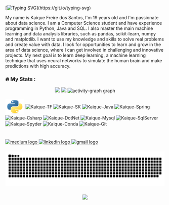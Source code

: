 [![Typing SVG](https://readme-typing-svg.herokuapp.com/?color=3da380&size=30&center=true&vCenter=true&width=1000&lines=Hello!+I+am+Kaíque+Freire;Welcome+to+my+GitHub!)](https://git.io/typing-svg)

My name is Kaíque Freire dos Santos, I'm 19 years old and I'm passionate about data science. I am a Computer Science student and have experience programming in Python, Java and SQL. I also master the main machine learning and data analysis libraries, such as pandas, scikit-learn, numpy and matplotlib. I want to use my knowledge and skills to solve real problems and create value with data. I look for opportunities to learn and grow in the area of data science, where I can get involved in challenging and innovative projects. My next goal is to learn deep learning, a machine learning technique that uses neural networks to simulate the human brain and make predictions with high accuracy.
<br>
<h3 align="left">🔥   My Stats :</h3>
  <div align="center">  
     <img height="180em" src="https://github-readme-stats.vercel.app/api?username=kaiquefreire05&theme=gotham&show_icons=true&hide_border=false&count_private=true" />
     <img height="180em" src="https://github-readme-stats.vercel.app/api/top-langs/?username=kaiquefreire05&theme=gotham&show_icons=true&hide_border=false&layout=compact"/>
     <img src="https://github-readme-activity-graph.vercel.app/graph?username=kaiquefreire05&radius=16&theme=gotham&area=true&order=5&hide_title=false" height="300" alt="activity-graph graph"  />
  </div>

<div style="display: inline_block"><br>
  
  <img align="center" alt="Kaique-Python" height="50" width="60" src="https://raw.githubusercontent.com/devicons/devicon/master/icons/python/python-original.svg">
  <img align="center" alt="Kaique-TF" height="50" width="60" src="https://cdn.jsdelivr.net/gh/devicons/devicon@latest/icons/tensorflow/tensorflow-original.svg">
  <img align="center" alt="Kaique-SK" height="50" width="60" src="https://cdn.jsdelivr.net/gh/devicons/devicon@latest/icons/scikitlearn/scikitlearn-original.svg">
  <img align="center" alt="Kaique-Java" height="50" width="60" src="https://cdn.jsdelivr.net/gh/devicons/devicon@latest/icons/java/java-original.svg">
  <img align="center" alt="Kaique-Spring" height="50" width="60" src="https://cdn.jsdelivr.net/gh/devicons/devicon@latest/icons/spring/spring-original.svg">
  <img align="center" alt="Kaique-Csharp" height="50" width="60" src="https://cdn.jsdelivr.net/gh/devicons/devicon@latest/icons/csharp/csharp-original.svg">
  <img align="center" alt="Kaique-DotNet" height="50" width="60" src="https://cdn.jsdelivr.net/gh/devicons/devicon@latest/icons/dot-net/dot-net-plain-wordmark.svg">
  <img align="center" alt="Kaique-Mysql" height="50" width="60" src="https://cdn.jsdelivr.net/gh/devicons/devicon@latest/icons/mysql/mysql-original.svg">
  <img align="center" alt="Kaique-SqlServer" height="50" width="60" src="https://cdn.jsdelivr.net/gh/devicons/devicon@latest/icons/microsoftsqlserver/microsoftsqlserver-original.svg">
  <img align="center" alt="Kaique-Spyder" height="50" width="60" src="https://cdn.jsdelivr.net/gh/devicons/devicon@latest/icons/spyder/spyder-original.svg">
  <img align="center" alt="Kaique-Conda" height="50" width="60" src="https://cdn.jsdelivr.net/gh/devicons/devicon@latest/icons/anaconda/anaconda-original.svg">
  <img align="center" alt="Kaique-Git" height="50" width="60" src="https://cdn.jsdelivr.net/gh/devicons/devicon/icons/git/git-original.svg">
          
###

<br>
<div align="left">
  <a href="https://medium.com/@kaiquefreiresantos05" target="_blank">
    <img src="https://img.shields.io/static/v1?message=Medium&logo=medium&label=&color=12100E&logoColor=white&labelColor=&style=for-the-badge" height="35" alt="medium logo"  />
  </a>
  <a href="https://www.linkedin.com/in/kaique-freire/" target="_blank">
    <img src="https://img.shields.io/static/v1?message=LinkedIn&logo=linkedin&label=&color=0077B5&logoColor=white&labelColor=&style=for-the-badge" height="35" alt="linkedin logo"  />
  </a>
  <a href="mailto:kaiquefreiresantos05@gmail.com" target="_blank">
    <img src="https://img.shields.io/static/v1?message=Gmail&logo=gmail&label=&color=D14836&logoColor=white&labelColor=&style=for-the-badge" height="35" alt="gmail logo"  />
  </a>
</div>

###

<img src="https://raw.githubusercontent.com/kaiquefreire05/kaiquefreire05/output/snake.svg" alt="Snake animation" />

###

<div align="center">
  <img src="https://profile-counter.glitch.me/kaiquefreire05/count.svg?"  />
</div>



